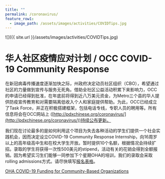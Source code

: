 ```yaml
---
title: ""
permalink: /coronavirus/
feature_row1:
  - image_path: /assets/images/activities/COVIDTips.jpg
---
```


![]({{ site.url }}/assets/images/activities/COVIDTips.jpg)

# 华人社区疫情应对计划 / OCC COVID-19 Community Response

在新冠病毒传播速度逐渐加快之际，州政府决定动员社区组织（CBO），希望通过社区的力量做到宣传与服务无死角。借助全社区公益活动积累下来影响力，OCC的申请已经得到批准，在年底前将得到近八万美元资金，为Metro三个县的华人提供防疫宣传教育和对需要隔离低收入个人和家庭提供帮助。为此，OCC已经成立了Task Force，并正在积极搭建框架，包括电话专线，专职人员的聘用等。所有信息将会在OCC网站上 ([http://pdxchinese.org/coronavirus/](http://pdxchinese.org/coronavirus/))持续公布更新。

我们现在讨论最多的是如何利用这个项目为失去各种活动的学生们提供一个社会实践机会，因而决定设立COVID-19 Community Response Internship，向16周岁以上的高年级高中生和在校大学生开放。暂时提供10个名额，根据情况会持续扩招。录取的学生将获得一次性500美元的stipend，活动有关的花销会得到全额报销。因为希望实习生们能够一同参加下个星期OHA的培训，我们的录取会采取rolling admissions方式。请尽快填写[报名表格](https://docs.google.com/forms/d/e/1FAIpQLSfkQbyH2lc3voR0aCBaZae0ZcndOnwwR5iFYxThN3jxoJNJ6Q/viewform?usp=sf_link)。

[OHA COVID-19 Funding for Community-Based Organizations](https://www.oregon.gov/oha/PH/ABOUT/Pages/Community-Engagement.aspx?wp984=se:%22friendship%22)

